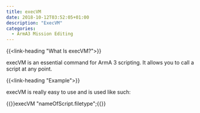 ```yaml
---
title: execVM
date: 2018-10-12T03:52:05+01:00
description: "ExecVM"
categories:
  - ArmA3 Mission Editing
---
```


{{<link-heading "What Is execVM?">}}

execVM is an essential command for ArmA 3 scripting. It allows you to call a script at any point.

{{<link-heading "Example">}}

execVM is really easy to use and is used like such:

{{<highlight C>}}execVM "nameOfScript.filetype";{{</highlight>}}
